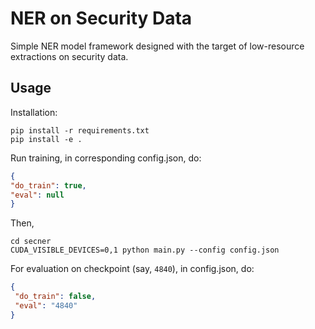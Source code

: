 # NER on Security Data

Simple NER model framework designed with the target of low-resource extractions on security data.
## Usage
Installation:
```commandline
pip install -r requirements.txt
pip install -e .
```
Run training, in corresponding config.json, do:
 ```json
{
 "do_train": true,
 "eval": null
}
```
Then,
```commandline
cd secner
CUDA_VISIBLE_DEVICES=0,1 python main.py --config config.json
```
For evaluation on checkpoint (say, ```4840```), in config.json, do:
```json
{
 "do_train": false,
 "eval": "4840"
}
```